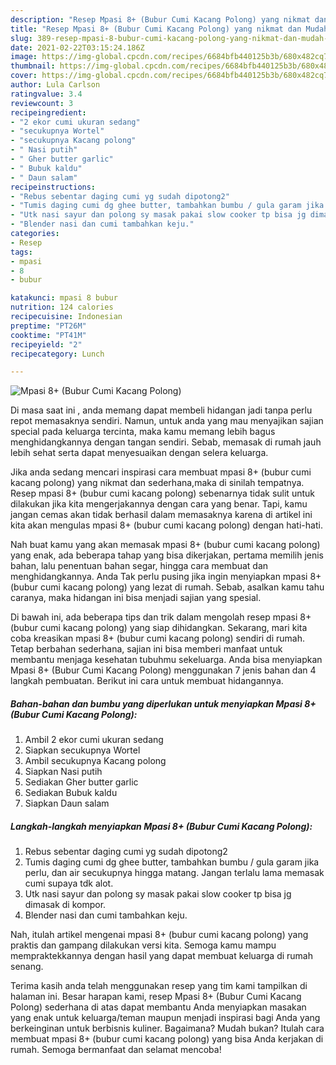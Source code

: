 ```yaml
---
description: "Resep Mpasi 8+ (Bubur Cumi Kacang Polong) yang nikmat dan Mudah Dibuat"
title: "Resep Mpasi 8+ (Bubur Cumi Kacang Polong) yang nikmat dan Mudah Dibuat"
slug: 389-resep-mpasi-8-bubur-cumi-kacang-polong-yang-nikmat-dan-mudah-dibuat
date: 2021-02-22T03:15:24.186Z
image: https://img-global.cpcdn.com/recipes/6684bfb440125b3b/680x482cq70/mpasi-8-bubur-cumi-kacang-polong-foto-resep-utama.jpg
thumbnail: https://img-global.cpcdn.com/recipes/6684bfb440125b3b/680x482cq70/mpasi-8-bubur-cumi-kacang-polong-foto-resep-utama.jpg
cover: https://img-global.cpcdn.com/recipes/6684bfb440125b3b/680x482cq70/mpasi-8-bubur-cumi-kacang-polong-foto-resep-utama.jpg
author: Lula Carlson
ratingvalue: 3.4
reviewcount: 3
recipeingredient:
- "2 ekor cumi ukuran sedang"
- "secukupnya Wortel"
- "secukupnya Kacang polong"
- " Nasi putih"
- " Gher butter garlic"
- " Bubuk kaldu"
- " Daun salam"
recipeinstructions:
- "Rebus sebentar daging cumi yg sudah dipotong2"
- "Tumis daging cumi dg ghee butter, tambahkan bumbu / gula garam jika perlu, dan air secukupnya hingga matang. Jangan terlalu lama memasak cumi supaya tdk alot."
- "Utk nasi sayur dan polong sy masak pakai slow cooker tp bisa jg dimasak di kompor."
- "Blender nasi dan cumi tambahkan keju."
categories:
- Resep
tags:
- mpasi
- 8
- bubur

katakunci: mpasi 8 bubur 
nutrition: 124 calories
recipecuisine: Indonesian
preptime: "PT26M"
cooktime: "PT41M"
recipeyield: "2"
recipecategory: Lunch

---
```



![Mpasi 8+ (Bubur Cumi Kacang Polong)](https://img-global.cpcdn.com/recipes/6684bfb440125b3b/680x482cq70/mpasi-8-bubur-cumi-kacang-polong-foto-resep-utama.jpg)

Di masa  saat ini , anda memang dapat membeli hidangan jadi tanpa perlu repot memasaknya sendiri. Namun, untuk anda yang mau menyajikan sajian special pada keluarga tercinta, maka kamu memang lebih bagus menghidangkannya dengan tangan sendiri. Sebab, memasak di rumah jauh lebih sehat serta dapat menyesuaikan dengan selera keluarga.

Jika anda sedang mencari inspirasi cara membuat mpasi 8+ (bubur cumi kacang polong) yang nikmat dan sederhana,maka di sinilah tempatnya. Resep mpasi 8+ (bubur cumi kacang polong)  sebenarnya tidak sulit untuk dilakukan jika kita mengerjakannya dengan cara yang benar. Tapi, kamu jangan cemas akan tidak berhasil dalam memasaknya 
karena di artikel ini kita akan mengulas mpasi 8+ (bubur cumi kacang polong) dengan hati-hati.  



Nah buat kamu yang akan memasak mpasi 8+ (bubur cumi kacang polong) yang enak, ada beberapa tahap yang bisa dikerjakan, pertama memilih jenis bahan, lalu penentuan bahan segar, hingga cara membuat dan menghidangkannya. Anda Tak perlu pusing jika ingin menyiapkan mpasi 8+ (bubur cumi kacang polong) yang lezat di rumah. Sebab, asalkan kamu  tahu caranya, maka hidangan ini bisa menjadi sajian yang spesial.

Di bawah ini, ada beberapa tips dan trik dalam mengolah resep mpasi 8+ (bubur cumi kacang polong) yang siap dihidangkan. Sekarang, mari kita coba kreasikan mpasi 8+ (bubur cumi kacang polong) sendiri di rumah. Tetap berbahan sederhana, sajian ini bisa memberi manfaat untuk membantu menjaga kesehatan tubuhmu sekeluarga. Anda bisa menyiapkan Mpasi 8+ (Bubur Cumi Kacang Polong) menggunakan 7 jenis bahan dan 4 langkah pembuatan. Berikut ini cara untuk membuat hidangannya.

<!--inarticleads1-->

##### Bahan-bahan dan bumbu yang diperlukan untuk menyiapkan Mpasi 8+ (Bubur Cumi Kacang Polong):

1. Ambil 2 ekor cumi ukuran sedang
1. Siapkan secukupnya Wortel
1. Ambil secukupnya Kacang polong
1. Siapkan  Nasi putih
1. Sediakan  Gher butter garlic
1. Sediakan  Bubuk kaldu
1. Siapkan  Daun salam




<!--inarticleads2-->

##### Langkah-langkah menyiapkan Mpasi 8+ (Bubur Cumi Kacang Polong):

1. Rebus sebentar daging cumi yg sudah dipotong2
1. Tumis daging cumi dg ghee butter, tambahkan bumbu / gula garam jika perlu, dan air secukupnya hingga matang. Jangan terlalu lama memasak cumi supaya tdk alot.
1. Utk nasi sayur dan polong sy masak pakai slow cooker tp bisa jg dimasak di kompor.
1. Blender nasi dan cumi tambahkan keju.




Nah, itulah artikel mengenai  mpasi 8+ (bubur cumi kacang polong)  yang praktis dan gampang dilakukan versi kita. Semoga kamu mampu mempraktekkannya dengan hasil yang dapat membuat keluarga di rumah senang. 

Terima kasih anda telah menggunakan resep yang tim kami tampilkan di halaman ini. Besar harapan kami, resep  Mpasi 8+ (Bubur Cumi Kacang Polong) sederhana di atas dapat membantu Anda menyiapkan masakan yang enak untuk keluarga/teman maupun menjadi inspirasi bagi Anda yang berkeinginan untuk berbisnis kuliner. Bagaimana? Mudah bukan? Itulah cara membuat mpasi 8+ (bubur cumi kacang polong) yang bisa Anda kerjakan di rumah. Semoga bermanfaat dan selamat mencoba!


